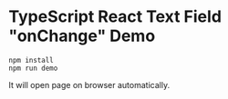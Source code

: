 TypeScript React Text Field "onChange" Demo
============================================

```
npm install
npm run demo
```

It will open page on browser automatically.
